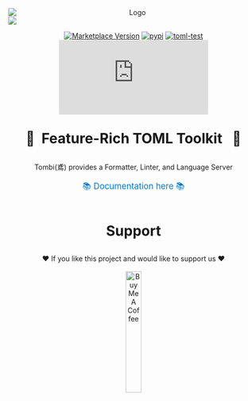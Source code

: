 <div align="center" style="display: flex; flex-direction: column; gap: 0;">
    <img src="https://raw.githubusercontent.com/tombi-toml/tombi/refs/heads/main/docs/public/tombi.svg" alt="Logo" style="display: block; margin: 0;">
    <img src="https://raw.githubusercontent.com/tombi-toml/tombi/refs/heads/main/docs/public/demo.gif" style="display: block; margin: 0;" />
</div>

<div align="center">

[![Marketplace Version](https://vsmarketplacebadges.dev/version/tombi-toml.tombi.png?label=VS%20Code%20Marketplace&logo=visual-studio-code "Current Release")](https://marketplace.visualstudio.com/items?itemName=tombi-toml.tombi)
[![pypi](https://img.shields.io/pypi/v/tombi.svg)](https://pypi.python.org/pypi/tombi)
[![toml-test](https://github.com/tombi-toml/tombi/actions/workflows/toml-test.yml/badge.svg)](https://github.com/tombi-toml/tombi/actions)
[![GitHub license](https://badgen.net/github/license/Naereen/Strapdown.js?style=flat-square)](https://github.com/Naereen/StrapDown.js/blob/master/LICENSE)

</div>

<br>

<div align="center">
    <div align="center" style="font-size: 2.0em; margin-bottom: 30px;">
        <strong> 🦅&nbsp; Feature-Rich TOML Toolkit &nbsp 🦅</strong>
    </div>
    Tombi(鳶) provides a Formatter, Linter, and Language Server
    <br><br>
    <a href="https://tombi-toml.github.io/tombi" style="font-size: 1.2em; color: #007acc; text-decoration: none;">
        📚 Documentation here 📚
    </a>
</div>

<br>

<div align="center">
    <h2 align="center" style="font-size: 2.0em; margin-bottom: 30px;">
        <strong>Support</strong>
    </h2>
    ❤️ If you like this project and would like to support us ❤️
    <br><br>
    <a href="https://www.buymeacoffee.com/tombi" target="_blank">
        <img
            src="https://cdn.buymeacoffee.com/buttons/v2/default-yellow.png"
            alt="Buy Me A Coffee"
            style="width: 25% !important; aspect-ratio: 217 / 60 !important;"
        >
    </a>
</div>
